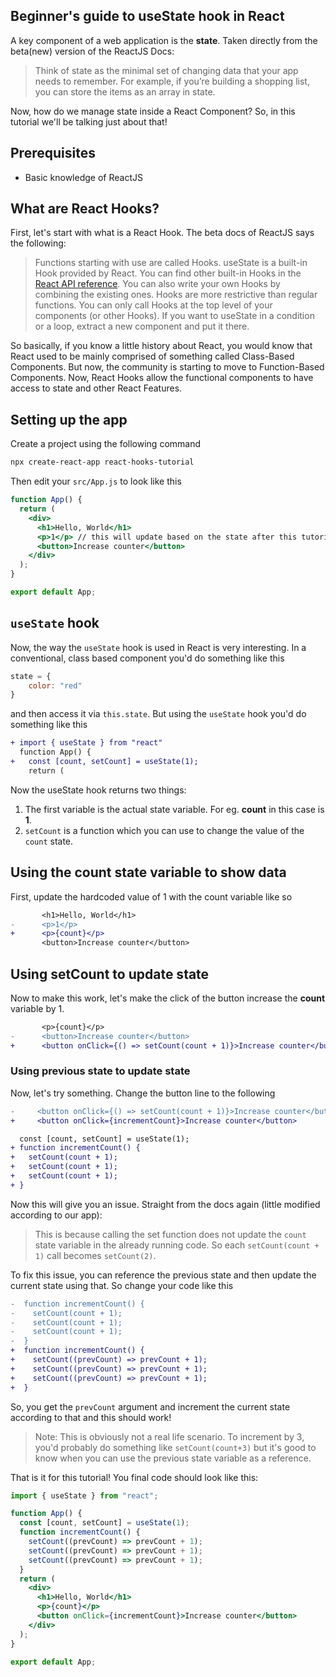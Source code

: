 ## Beginner's guide to useState hook in React

A key component of a web application is the **state**. Taken directly from the beta(new) version of the ReactJS Docs:
> Think of state as the minimal set of changing data that your app needs to remember. For example, if you’re building a shopping list, you can store the items as an array in state.

Now, how do we manage state inside a React Component? So, in this tutorial we'll be talking just about that!

## Prerequisites
- Basic knowledge of ReactJS

## What are React Hooks?
First, let's start with what is a React Hook. The beta docs of ReactJS says the following:
> Functions starting with use are called Hooks. useState is a built-in Hook provided by React. You can find other built-in Hooks in the [React API reference](https://beta.reactjs.org/apis). You can also write your own Hooks by combining the existing ones.
> Hooks are more restrictive than regular functions. You can only call Hooks at the top level of your components (or other Hooks). If you want to useState in a condition or a loop, extract a new component and put it there.

So basically, if you know a little history about React, you would know that React used to be mainly comprised of something called Class-Based Components. But now, the community is starting to move to Function-Based Components. Now, React Hooks allow the functional components to have access to state and other React Features.

## Setting up the app
Create a project using the following command
```sh
npx create-react-app react-hooks-tutorial
```
Then edit your `src/App.js` to look like this
```jsx
function App() {
  return (
    <div>
      <h1>Hello, World</h1>
      <p>1</p> // this will update based on the state after this tutorial
      <button>Increase counter</button>
    </div>
  );
}

export default App;
```

## `useState` hook
Now, the way the `useState` hook is used in React is very interesting. In a conventional, class based component you'd do something like this

```js
state = {
    color: "red"
}
```
and then access it via `this.state`. But using the `useState` hook you'd do something like this
```diff
+ import { useState } from "react"
  function App() {
+   const [count, setCount] = useState(1);
    return (
```
Now the useState hook returns two things:
1. The first variable is the actual state variable. For eg. **count** in this case is **1**.
2. `setCount` is a function which you can use to change the value of the `count` state.

## Using the count state variable to show data
First, update the hardcoded value of 1 with the count variable like so
```diff
       <h1>Hello, World</h1>
-      <p>1</p>
+      <p>{count}</p>
       <button>Increase counter</button>
```

## Using setCount to update state
Now to make this work, let's make the click of the button increase the **count** variable by 1.
```diff
       <p>{count}</p>
-      <button>Increase counter</button>
+      <button onClick={() => setCount(count + 1)}>Increase counter</button>
```

### Using previous state to update state
Now, let's try something. Change the button line to the following
```diff
-     <button onClick={() => setCount(count + 1)}>Increase counter</button>
+     <button onClick={incrementCount}>Increase counter</button>
```
```diff
  const [count, setCount] = useState(1);
+ function incrementCount() {
+   setCount(count + 1);
+   setCount(count + 1);
+   setCount(count + 1);
+ }
```
Now this will give you an issue. Straight from the docs again (little modified according to our app):
>This is because calling the set function does not update the `count` state variable in the already running code. So each `setCount(count + 1)` call becomes `setCount(2)`.

To fix this issue, you can reference the previous state and then update the current state using that. So change your code like this
```diff
-  function incrementCount() {
-    setCount(count + 1);
-    setCount(count + 1);
-    setCount(count + 1);
-  }
+  function incrementCount() {
+    setCount((prevCount) => prevCount + 1);
+    setCount((prevCount) => prevCount + 1);
+    setCount((prevCount) => prevCount + 1);
+  }
```
So, you get the `prevCount` argument and increment the current state according to that and this should work!
> Note: This is obviously not a real life scenario. To increment by 3, you'd probably do something like `setCount(count+3)` but it's good to know when you can use the previous state variable as a reference.

That is it for this tutorial! You final code should look like this:
```jsx
import { useState } from "react";

function App() {
  const [count, setCount] = useState(1);
  function incrementCount() {
    setCount((prevCount) => prevCount + 1);
    setCount((prevCount) => prevCount + 1);
    setCount((prevCount) => prevCount + 1);
  }
  return (
    <div>
      <h1>Hello, World</h1>
      <p>{count}</p>
      <button onClick={incrementCount}>Increase counter</button>
    </div>
  );
}

export default App;
```